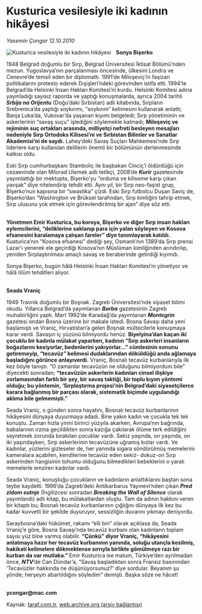 # Kusturica vesilesiyle iki kadının hikâyesi

*Yasemin Çongar 12.10.2010*

<div class="yazi"><img align="left" alt="Kusturica vesilesiyle iki kadının hikâyesi" border="0" src="http://www.taraf.com.tr/fotoraflar/makaleler/kusturica-vesilesiyle-iki-kadinin-hikayesi_5289_orijinal.jpg" style="border-right-width:10px; border-color:#FFFFFF"/><p><b>Sonya Bişerko</b> </p>
<p>1948 Belgrad doğumlu bir Sırp, Belgrad Üniversitesi İktisat Bölümü’nden mezun. Yugoslavya’nın parçalanması öncesinde, ülkesini Londra ve Cenevre’de temsil eden bir diplomattı. 1991’de Miloşeviç’in faşizan politikalarını protesto ederek Dışişleri’ndeki görevinden istifa etti. 1994’te Belgrad’da Helsinki İnsan Hakları Komitesi’ni kurdu. Helsinki Komitesi adına yayınladığı sayısız raporda ve yaptığı konuşmalarda, ayrıca 2004 tarihli <b><i>Srbija na Orijentu</i></b> (Doğu’daki Sırbistan) adlı kitabında, Sırpların Srebrenica’da yaptığı soykırımı, “soykırım” kelimesini kullanarak anlattı; Banja Luka’da, Vukovar’da yaşanan kıyımı belgeledi; Sırp yönetiminin ve askerlerinin “savaş suçu” işlediğini söylemekle kalmadı; <b>Miloşeviç ve rejiminin suç ortakları arasında, milliyetçi nefreti besleyen mesajları nedeniyle Sırp Ortodoks Kilisesi’ni ve Sırbistan Bilimler ve Sanatlar Akademisi’ni de saydı.</b> Lahey’deki Savaş Suçları Mahkemesi’nde Sırp liderlere karşı kullanılan delillerin önemli bir bölümünün derlenmesinde katkısı oldu.</p>
<p>Eski Sırp cumhurbaşkanı Stamboliç ile başbakan Cinciç’i öldürdüğü için cezaevinde olan Milorad Ulemek adlı tetikçi, 2008’de <b><i>Kurir</i></b> gazetesinde yayımlattığı bir mektupta, Bişerko’yu “orduma ve kiliseme karşı çıkan yavşak” diye nitelendirip tehdit etti. Aynı yıl, bir Sırp neo-faşist grup, Bişerko’nun kapısına bir “swastika” çizdi. Eski Sırp futbolcu Duşan Saviç de, Bişerko’dan “Washington ve Brüksel tarafından, Sırp kimliğini tahrip etmek, Sırp ulusunu yok etmek için görevlendirilmiş bir ajan” diye söz etti.</p>
<p><b><br/>Yönetmen Emir Kusturica, bu koroya, Bişerko ve diğer Sırp insan hakları eylemcilerini, “deliklerine saklanıp para için yalan söyleyen ve Kosova efsanesini karalamaya çalışan fareler” diye tanımlayarak katıldı.</b> Kusturica’nın “Kosova efsanesi” dediği şey, Osmanlı’nın 1389’da Sırp prensi Lazar’ı yenerek ele geçirdiği Kosova’nın Müslüman kimliğinden arındırılıp, yeniden Sırplaştırılması amaçlı savaş ve beraberinde getirdiği kıyımdı.</p>
<p>Sonya Bişerko, bugün hâlâ Helsinki İnsan Hakları Komitesi’ni yönetiyor ve hâlâ ölüm tehditleri alıyor.</p>
<p><b><br/>Seada Vraniç</b></p>
<p>1949 Travnik doğumlu bir Boşnak. Zagreb Üniversitesi’nde siyaset bilimi okudu. Yıllarca Belgrad’da yayımlanan <b><i>Borba</i></b> gazetesinin Zagreb muhabirliğini yaptı. Mart 1992’de Karadağ’da yayımlanan <b><i>Montegrin</i></b> gazetesi ondan Bosna üzerine bir makale istedi. Bosna Savaşı daha yeni başlamıştı ve Vraniç, Hırvatistan’a gelen Boşnak mültecilerle konuşmaya karar verdi. Savaşın iç yüzünü bilmiyordu henüz. <b>Biyelyina’dan kaçan iki çocuklu bir kadınla mülakat yaparken, kadının “Sırp askerleri insanların boğazlarını kesiyorlar, bedenlerini yakıyorlar...” cümlesinin sonunu getiremeyip, “tecavüz” kelimesi dudaklarından döküldüğü anda ağlamaya başladığını görünce anlayıverdi.</b> Vraniç, Bosnalı tecavüz kurbanlarıyla ilk kez böyle tanıştı. “O zamanlar tecavüzün ne olduğunu bilmiyordum bile” diyecekti sonradan; <b>“tecavüzün askerlerin kadınları cinsel ilişkiye zorlamasından farklı bir şey, bir savaş taktiği, bir toplu kıyım yöntemi olduğu; bu yöntemin, ‘Sırplaştırma projesi’nin Belgrad’daki siyasetçilerce karara bağlanmış bir parçası olarak, sistematik biçimde uygulandığı aklıma bile gelmemişti.”</b></p>
<p>Seada Vraniç, o günden sonra hayatını, Bosnalı tecavüz kurbanlarının hikâyesini dünyaya duyurmaya adadı. Bine yakın kadın ve çocukla tek tek konuştu. Zaman hızla yirmi birinci yüzyıla akarken, Avrupa’nın bağrında, babalarının ırzına geçildikten sonra kazığa çakılarak ölüme terk edildiğini seyretmek zorunda bırakılan çocuklar vardı. Sekiz yaşında, on yaşında, on iki yaşındayken, Sırp askerlerinin tecavüzüne uğramış kızlar vardı. Ve kadınlar, yüzlerini gizleseler de, her yanında sigara söndürülmüş memelerini kameralara açabilen, kendilerine tecavüz eden sekiz- dokuz-on Sırp askerinden hangisinin tohumu olduğunu bilmedikleri bebeklerini o yaralı memelerle emziren kadınlar vardı. </p>
<p>Seada Vraniç, konuştuğu çocukların ve kadınların anlattıklarını baştan sona teybe kaydetti. 1996’da Zagreb’deki Antibarbarus Yayınevi’nden çıkan <b><i>Pred zidom sutnje</i></b> (İngilizcesi sonradan <b><i>Breaking the Wall of Silence</i></b> olarak yayımlandı) adlı kitap, bu mülakatlardan oluştu. Tam da adının hakkını veren bir kitaptı bu; Bosnalı tecavüz kurbanlarının çığlığını dünyaya ilk kez bu kadar kuvvetli bir şekilde duyuruyor, sessizliğin duvarını yıkmayı deniyordu.</p>
<p>Saraybosna’daki hükümet, rakamı “elli bin” olarak açıklasa da, Seada Vraniç’e göre, Bosna Savaşı’nda tecavüz kurbanı olan kadınların toplam sayısı yüz bine varmış olabilir. <b>“Çünkü” diyor Vraniç, “hikâyesini anlatmaya hazır her tecavüz kurbanının yanında, soluğu utançla kesilmiş, hakikati kelimelere dökmektense sırrıyla birlikte gömülmeye razı bir kurban da var mutlaka.” </b>Emir Kusturica ise malum, Türkiye’den ayrılmadan önce, <b><i>NTV</i></b>’de Can Dündar’a, “Savaş başladıktan sonra Fransız basınından ‘Tecavüzler hakkında ne düşünüyorsunuz?’ diye sordular. Beyanım şu yönde; herşeyin abartıldığını söyledim” demişti. Başka söze ne hâcet!</p>
<p><b><br/>ycongar@mac.com</b></p></div>

Kaynak: [taraf.com.tr](m), [web.archive.org (arşiv bağlantısı)](http://web.archive.org/web/20101015030833/http://taraf.com.tr:80/yasemin-congar/makale-kusturica-vesilesiyle-iki-kadinin-hikayesi.htm)
